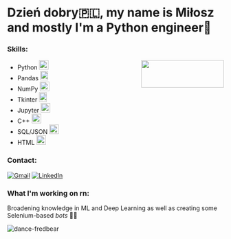 # Dzień dobry🇵🇱, my name is Miłosz and mostly I'm a Python engineer🐍


### Skills:
- Python <img width="22" height="22" src="https://github.com/MiloszOK/MiloszOk/assets/153962503/484866ad-0871-4c24-a30a-756be8fc4cba"><img align="right" width="192" height="64" src="https://github.com/MiloszOK/MiloszOk/assets/153962503/9f8d28ad-037f-4a1d-ad93-fd5618b66db5">
- Pandas <img height="22" width="18" src="https://github.com/MiloszOK/MiloszOk/assets/153962503/ecd6d721-b539-42d5-8571-6d0677a28a80">
- NumPy <img width="22" height="22" src="https://github.com/MiloszOK/MiloszOk/assets/153962503/7f137635-1c45-4c77-baa3-85a027f16c6a">
- Tkinter <img width="18" height="22" src="https://github.com/MiloszOK/MiloszOk/assets/153962503/aa259df7-0e9f-4a39-a0e5-9ed1ca50fe7a">
- Jupyter <img width="22" height="22" src="https://github.com/MiloszOK/MiloszOk/assets/153962503/e4506bda-dd65-4fb5-b371-95effa5f5510">
- C++ <img width="22" height="22" src="https://github.com/MiloszOK/MiloszOk/assets/153962503/98ac4762-7681-46a2-ba06-f899d254d069">
- SQL/JSON <img width="22" height="22" src="https://github.com/MiloszOK/MiloszOk/assets/153962503/5f99b7a0-620d-436f-a623-0844ff1ad926">
- HTML <img width="22" height="22" src="https://github.com/MiloszOK/MiloszOk/assets/153962503/004ba4de-9b7e-45f0-914c-3c3fb083d60b">



### Contact:
[![Gmail](https://github.com/MiloszOK/MiloszOk/assets/153962503/5a9490e3-4985-49b9-8a2d-55e8f98d6e88)](mailto:okarmamilosz@gmail.com) [![LinkedIn](https://github.com/MiloszOK/MiloszOk/assets/153962503/5b9f2500-b3d8-4c23-b1f7-106236425553)](https://www.linkedin.com/in/mi%C5%82osz-okarma-b642672a4/)




### What I'm working on rn:
Broadening knowledge in ML and Deep Learning as well as creating some Selenium-based _bots_ 🤖✨

![dance-fredbear](https://github.com/MiloszOK/MiloszOk/assets/153962503/4aa2a07d-20a7-4456-9f47-6a4a51574e9d)
